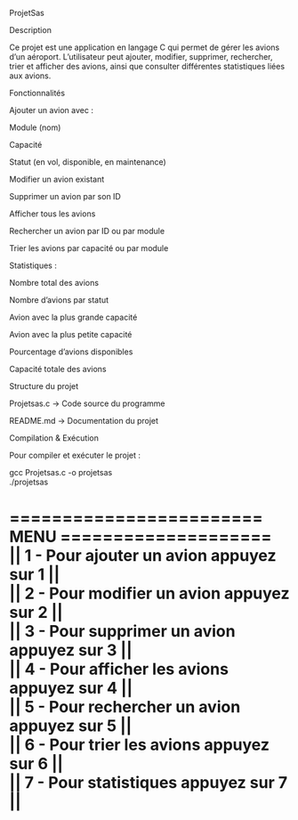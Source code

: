 ProjetSas

Description

Ce projet est une application en langage C qui permet de gérer les avions d’un aéroport.
L’utilisateur peut ajouter, modifier, supprimer, rechercher, trier et afficher des avions, ainsi que consulter différentes statistiques liées aux avions.

Fonctionnalités

Ajouter un avion avec :

Module (nom)

Capacité

Statut (en vol, disponible, en maintenance)


Modifier un avion existant

Supprimer un avion par son ID

Afficher tous les avions

Rechercher un avion par ID ou par module

Trier les avions par capacité ou par module

Statistiques :

Nombre total des avions

Nombre d’avions par statut

Avion avec la plus grande capacité

Avion avec la plus petite capacité

Pourcentage d’avions disponibles

Capacité totale des avions



Structure du projet

Projetsas.c → Code source du programme

README.md → Documentation du projet


Compilation & Exécution

Pour compiler et exécuter le projet :

gcc Projetsas.c -o projetsas  
./projetsas  

======================== MENU ====================  
 ||  1 - Pour ajouter un avion appuyez sur     1 ||  
 ||  2 - Pour modifier un avion appuyez sur    2 ||  
 ||  3 - Pour supprimer un avion appuyez sur   3 ||  
 ||  4 - Pour afficher les avions appuyez sur  4 ||  
 ||  5 - Pour rechercher un avion appuyez sur  5 ||  
 ||  6 - Pour trier les avions appuyez sur     6 ||  
 ||  7 - Pour statistiques appuyez sur         7 ||  
==================================================  


